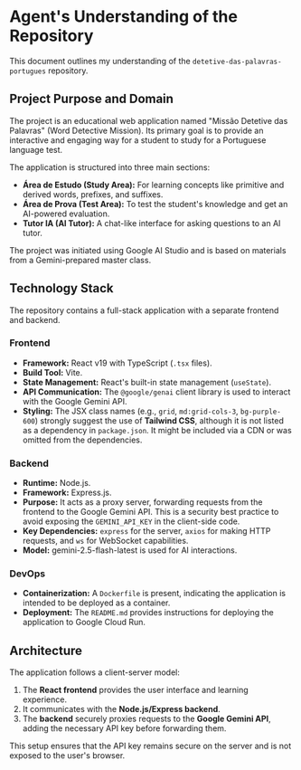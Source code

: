 # Agent's Understanding of the Repository

This document outlines my understanding of the `detetive-das-palavras-portugues` repository.

## Project Purpose and Domain

The project is an educational web application named "Missão Detetive das Palavras" (Word Detective Mission). Its primary goal is to provide an interactive and engaging way for a student to study for a Portuguese language test.

The application is structured into three main sections:
-   **Área de Estudo (Study Area):** For learning concepts like primitive and derived words, prefixes, and suffixes.
-   **Área de Prova (Test Area):** To test the student's knowledge and get an AI-powered evaluation.
-   **Tutor IA (AI Tutor):** A chat-like interface for asking questions to an AI tutor.

The project was initiated using Google AI Studio and is based on materials from a Gemini-prepared master class.

## Technology Stack

The repository contains a full-stack application with a separate frontend and backend.

### Frontend

-   **Framework:** React v19 with TypeScript (`.tsx` files).
-   **Build Tool:** Vite.
-   **State Management:** React's built-in state management (`useState`).
-   **API Communication:** The `@google/genai` client library is used to interact with the Google Gemini API.
-   **Styling:** The JSX class names (e.g., `grid`, `md:grid-cols-3`, `bg-purple-600`) strongly suggest the use of **Tailwind CSS**, although it is not listed as a dependency in `package.json`. It might be included via a CDN or was omitted from the dependencies.

### Backend

-   **Runtime:** Node.js.
-   **Framework:** Express.js.
-   **Purpose:** It acts as a proxy server, forwarding requests from the frontend to the Google Gemini API. This is a security best practice to avoid exposing the `GEMINI_API_KEY` in the client-side code.
-   **Key Dependencies:** `express` for the server, `axios` for making HTTP requests, and `ws` for WebSocket capabilities.
-   **Model:** gemini-2.5-flash-latest is used for AI interactions.

### DevOps

-   **Containerization:** A `Dockerfile` is present, indicating the application is intended to be deployed as a container.
-   **Deployment:** The `README.md` provides instructions for deploying the application to Google Cloud Run.

## Architecture

The application follows a client-server model:
1.  The **React frontend** provides the user interface and learning experience.
2.  It communicates with the **Node.js/Express backend**.
3.  The **backend** securely proxies requests to the **Google Gemini API**, adding the necessary API key before forwarding them.

This setup ensures that the API key remains secure on the server and is not exposed to the user's browser.
